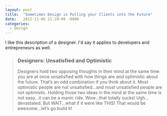 ```yaml
---
layout: post
title:  "Sometimes Design is Pulling your Clients into the Future"
date:   2012-11-06 11:29:09 -0800
categories:
  - Design
---
```


I like this description of a designer. I'd say it applies to developers and entrepreneurs as well.

 > 
 > 
 > ### Designers: Unsatisfied and Optimistic
 > 
 > Designers hold two opposing thoughts in their mind at the same time: you are at once unsatisfied with how things are *and* optimistic about the future. That’s an odd combination if you think about it. Most optimistic people are not unsatisfied…and most unsatisfied people are not optimistic. Holding those two ideas in the mind at the same time is not easy…it can be a manic ride. Wow…that totally sucks! Ugh…devastated. But WAIT…what if it were like THIS! That would be awesome…let’s go build it!
 > 
 > 
